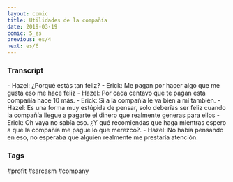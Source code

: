 ```yaml
---
layout: comic
title: Utilidades de la compañía
date: 2019-03-19
comic: 5_es
previous: es/4
next: es/6
---
```


<h3>Transcript</h3>
<p>
    - Hazel: ¿Porqué estás tan feliz?
    - Erick: Me pagan por hacer algo que me gusta eso me hace feliz
    - Hazel: Por cada centavo que te pagan esta compañía hace 10 más.
    - Erick: Si a la compañía le va bien a mí también.
    - Hazel: Es una forma muy estúpida de pensar, solo deberías ser feliz cuando la compañía llegue a pagarte el dinero que realmente generas para ellos
    - Erick: Oh vaya no sabía eso. ¿Y qué recomiendas que haga mientras espero a que la compañía me pague lo que merezco?.
    - Hazel: No había pensando en eso, no esperaba que alguien realmente me prestaría atención.
</p>

<h3>Tags</h3>
<p>#profit #sarcasm #company</p>
